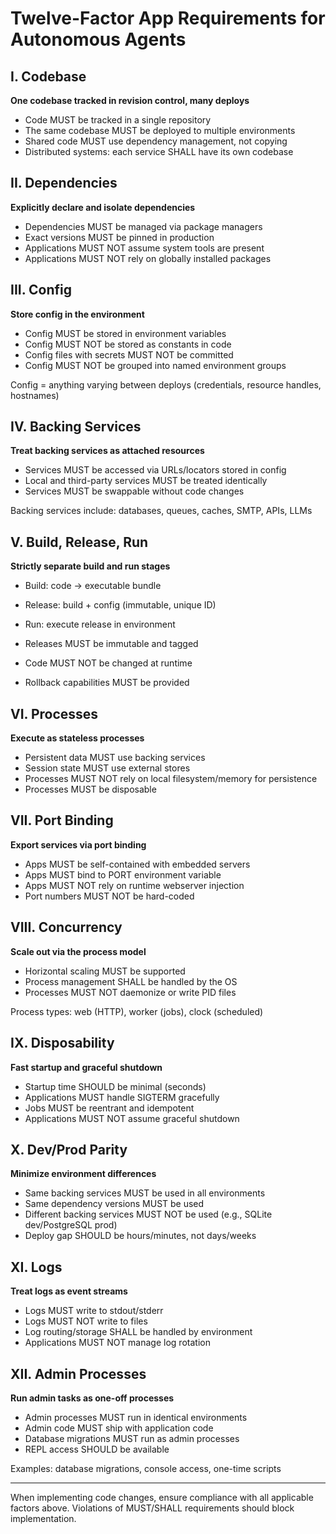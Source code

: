 # Twelve-Factor App Requirements for Autonomous Agents

## I. Codebase
**One codebase tracked in revision control, many deploys**

- Code MUST be tracked in a single repository
- The same codebase MUST be deployed to multiple environments
- Shared code MUST use dependency management, not copying
- Distributed systems: each service SHALL have its own codebase

## II. Dependencies
**Explicitly declare and isolate dependencies**

- Dependencies MUST be managed via package managers
- Exact versions MUST be pinned in production
- Applications MUST NOT assume system tools are present
- Applications MUST NOT rely on globally installed packages

## III. Config
**Store config in the environment**

- Config MUST be stored in environment variables
- Config MUST NOT be stored as constants in code
- Config files with secrets MUST NOT be committed
- Config MUST NOT be grouped into named environment groups

Config = anything varying between deploys (credentials, resource handles, hostnames)

## IV. Backing Services
**Treat backing services as attached resources**

- Services MUST be accessed via URLs/locators stored in config
- Local and third-party services MUST be treated identically
- Services MUST be swappable without code changes

Backing services include: databases, queues, caches, SMTP, APIs, LLMs

## V. Build, Release, Run
**Strictly separate build and run stages**

- Build: code → executable bundle
- Release: build + config (immutable, unique ID)
- Run: execute release in environment

- Releases MUST be immutable and tagged
- Code MUST NOT be changed at runtime
- Rollback capabilities MUST be provided

## VI. Processes
**Execute as stateless processes**

- Persistent data MUST use backing services
- Session state MUST use external stores
- Processes MUST NOT rely on local filesystem/memory for persistence
- Processes MUST be disposable

## VII. Port Binding
**Export services via port binding**

- Apps MUST be self-contained with embedded servers
- Apps MUST bind to PORT environment variable
- Apps MUST NOT rely on runtime webserver injection
- Port numbers MUST NOT be hard-coded

## VIII. Concurrency
**Scale out via the process model**

- Horizontal scaling MUST be supported
- Process management SHALL be handled by the OS
- Processes MUST NOT daemonize or write PID files

Process types: web (HTTP), worker (jobs), clock (scheduled)

## IX. Disposability
**Fast startup and graceful shutdown**

- Startup time SHOULD be minimal (seconds)
- Applications MUST handle SIGTERM gracefully
- Jobs MUST be reentrant and idempotent
- Applications MUST NOT assume graceful shutdown

## X. Dev/Prod Parity
**Minimize environment differences**

- Same backing services MUST be used in all environments
- Same dependency versions MUST be used
- Different backing services MUST NOT be used (e.g., SQLite dev/PostgreSQL prod)
- Deploy gap SHOULD be hours/minutes, not days/weeks

## XI. Logs
**Treat logs as event streams**

- Logs MUST write to stdout/stderr
- Logs MUST NOT write to files
- Log routing/storage SHALL be handled by environment
- Applications MUST NOT manage log rotation

## XII. Admin Processes
**Run admin tasks as one-off processes**

- Admin processes MUST run in identical environments
- Admin code MUST ship with application code
- Database migrations MUST run as admin processes
- REPL access SHOULD be available

Examples: database migrations, console access, one-time scripts

---

When implementing code changes, ensure compliance with all applicable factors above. Violations of MUST/SHALL requirements should block implementation.
